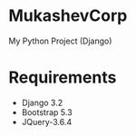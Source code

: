 # MukashevCorp
My Python Project (Django)

# Requirements
* Django 3.2
* Bootstrap 5.3
* JQuery-3.6.4
